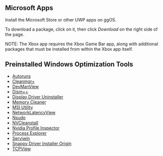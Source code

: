 ## Microsoft Apps
Install the Microsoft Store or other UWP apps on ggOS. 

To download a package, click on it, then click *Download* on the right side of the page.

NOTE: The Xbox app requires the Xbox Game Bar app, along with additional packages that must be installed from within the Xbox app itself.

## Preinstalled Windows Optimization Tools ###
- [Autoruns](https://docs.microsoft.com/en-us/sysinternals/downloads/autoruns)
- [Cleanmgr+](https://www.builtbybel.com/cleanmgrplus)
- [DevManView](https://www.nirsoft.net/utils/device_manager_view.html)
- [Dism++](https://www.majorgeeks.com/files/details/dism.html)
- [Display Driver Uninstaller](https://www.guru3d.com/files-details/display-driver-uninstaller-download.html)
- [Memory Cleaner](https://www.majorgeeks.com/files/details/memory_cleaner_danskee.html)
- [MSI Utility](https://forums.guru3d.com/threads/windows-line-based-vs-message-signaled-based-interrupts-msi-tool.378044/)
- [NetworkLatencyView](https://www.nirsoft.net/utils/network_latency_view.html)
- [Nsudo](https://nsudo.m2team.org/)
- [NVCleanstall](https://www.techpowerup.com/download/techpowerup-nvcleanstall/)
- [Nvidia Profile Inspector](https://github.com/Orbmu2k/nvidiaProfileInspector)
- [Process Explorer](https://docs.microsoft.com/en-us/sysinternals/downloads/process-explorer)
- [Serviwin](https://www.nirsoft.net/utils/serviwin.html)
- [Snappy Driver Installer Origin](https://m.majorgeeks.com/files/details/snappy_driver_installer_origin.html)
- [TCPView](https://docs.microsoft.com/en-us/sysinternals/downloads/tcpview)
